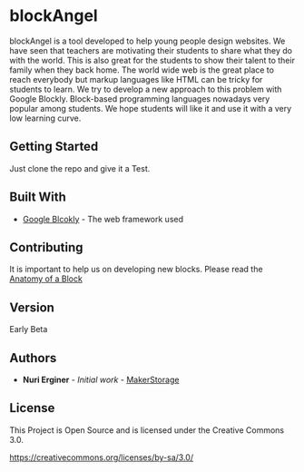 # blockAngel

blockAngel is a tool developed to help young people design websites. We have seen that teachers are motivating their students to share what they do with the world. This is also great for the students to show their talent to their family when they back home. The world wide web is the great place to reach everybody but markup languages like HTML can be tricky for students to learn. We try to develop a new approach to this problem with Google Blockly. Block-based programming languages nowadays very popular among students. We hope students will like it and use it with a very low learning curve.

## Getting Started

Just clone the repo and give it a Test.


## Built With

* [Google Blcokly](https://developers.google.com/blockly/) - The web framework used

## Contributing

It is important to help us on developing new blocks. 
Please read the [Anatomy of a Block](blockAnatomy.md)

## Version

Early Beta

## Authors

* **Nuri Erginer** - *Initial work* - [MakerStorage](https://www.makerstorage.com)

## License

This Project is Open Source and is licensed under the Creative Commons 3.0.

https://creativecommons.org/licenses/by-sa/3.0/





